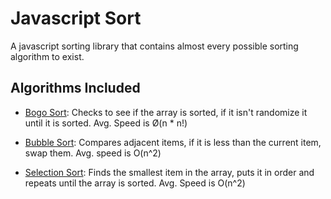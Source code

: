 # Javascript Sort

A javascript sorting library that contains almost every possible sorting algorithm to exist.


## Algorithms Included

- [Bogo Sort](https://en.wikipedia.org/wiki/Bogosort): Checks to see if the array is sorted, if it isn't randomize it until it is sorted. Avg. Speed is Ø(n * n!)

- [Bubble Sort](https://en.wikipedia.org/wiki/Bubble_sort): Compares adjacent items, if it is less than the current item, swap them. Avg. speed is O(n^2)
- [Selection Sort](https://en.wikipedia.org/wiki/Selection_sort): Finds the smallest item in the array, puts it in order and repeats until the array is sorted. Avg. Speed is O(n^2)
